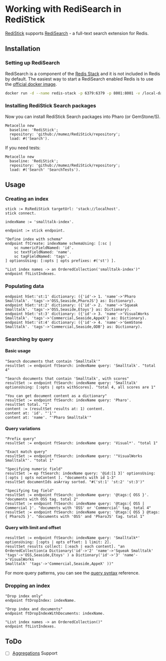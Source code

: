 # Working with RediSearch in RediStick

[RediStick](https://github.com/mumez/RediStick) supports [RediSearch](https://redis.io/docs/stack/search/) - a full-text search extension for Redis.

## Installation

### Setting up RediSearch

RediSearch is a component of the [Redis Stack](https://redis.io/docs/stack/) and it is not included in Redis by default.
The easiest way to start a RediSearch enabled Redis is to use the [official docker image](https://hub.docker.com/r/redis/redis-stack).

```bash
docker run -d --name redis-stack -p 6379:6379 -p 8001:8001 -v /local-data/:/data redis/redis-stack:latest
```

### Installing RediStick Search packages

Now you can install RediStick Search packages into Pharo (or GemStone/S).

```smalltalk
Metacello new
  baseline: 'RediStick';
  repository: 'github://mumez/RediStick/repository';
  load: #('Search').
```

If you need tests:

```smalltalk
Metacello new
  baseline: 'RediStick';
  repository: 'github://mumez/RediStick/repository';
  load: #('Search' 'SearchTests').
```

## Usage

### Creating an index

```Smalltalk
stick := RsRediStick targetUrl: 'stack://localhost'.
stick connect.

indexName := 'smalltalk-index'.

endpoint := stick endpoint.

"Define index with schema"
endpoint ftCreate: indexName schemaUsing: [:sc |
	sc numericFieldNamed: 'id'.
	sc textFieldNamed: 'name'.
	sc tagFieldNamed: 'tags'.
] optionsUsing: [:opts | opts prefixes: #('st') ].
```

```Smalltalk
"List index names -> an OrderedCollection('smalltalk-index')"
endpoint ftListIndexes.
```

### Populating data

```Smalltalk
endpoint hSet:'st:1' dictionary: ({'id'-> 1. 'name'->'Pharo Smalltalk'. 'tags'->'OSS,Seaside,PharoJS'} as: Dictionary).
endpoint hSet:'st:2' dictionary: ({'id'-> 2. 'name'->'Squeak Smalltalk'. 'tags'->'OSS,Seaside,Etoys'} as: Dictionary).
endpoint hSet:'st:3' dictionary: ({'id'-> 3. 'name'->'VisualWorks Smalltalk'. 'tags'->'Commercial,Seaside,AppeX'} as: Dictionary).
endpoint hSet:'st:4' dictionary: ({'id'-> 4. 'name'->'GemStone Smalltalk'. 'tags'->'Commercial,Seaside,ODB'} as: Dictionary).
```

### Searching by query

#### Basic usage

```Smalltalk
"Search documents that contain 'Smalltalk'"
resultSet := endpoint ftSearch: indexName query: 'Smalltalk'. "total 4"

"Search documents that contain 'Smalltalk', with scores"
resultSet := endpoint ftSearch: indexName query: 'Smalltalk' optionsUsing: [:opts | opts withScores]. "total 4, all scores are 1"

"You can get document content as a dictionary"
resultSet := endpoint ftSearch: indexName query: 'Pharo'.
resultSet total. "1"
content := (resultSet results at: 1) content.
content at: 'id'. "'1'"
content at: 'name'. "'Pharo Smalltalk'"

```

#### Query variations

```Smalltalk
"Prefix query"
resultSet := endpoint ftSearch: indexName query: 'Visual*'. "total 1"

"Exact match query"
resultSet := endpoint ftSearch: indexName query: '"VisualWorks Smalltalk"'. "total 1"

"Specifying numeric field"
resultSet := ep ftSearch: indexName query: '@id:[1 3]' optionsUsing: [:opts | opts noContent ]. "documents with id 1-3"
resultSet documentIds asArray sorted. "#('st:1' 'st:2' 'st:3')"

"Specifying tag field"
resultSet := endpoint ftSearch: indexName query: '@tags:{ OSS }'. "documents with OSS tag. total 2"
resultSet := endpoint ftSearch: indexName query: '@tags:{ OSS | Commercial }'. "documents with 'OSS' or 'Commercial' tag. total 4"
resultSet := endpoint ftSearch: indexName query: '@tags:{ OSS } @tags:{ PharoJS }'. "documents with 'OSS' and 'PharoJS' tag. total 1"

```

#### Query with limit and offset

```Smalltalk
resultSet := endpoint ftSearch: indexName query: 'Smalltalk*' optionsUsing: [:opts | opts offset: 1 limit: 2].
resultSet results collect: [:each | each content]. "an OrderedCollection(a Dictionary('id'->'2' 'name'->'Squeak Smalltalk'
'tags'->'OSS,Seaside,Etoys' ) a Dictionary('id'->'3' 'name'->'VisualWorks
Smalltalk' 'tags'->'Commercial,Seaside,AppeX' ))"
```

For more query patterns, you can see the [query syntax](https://redis.io/docs/stack/search/reference/query_syntax/) reference.

### Dropping an index

```Smalltalk
"Drop index only"
endpoint ftDropIndex: indexName.

"Drop index and documents"
endpoint ftDropIndexWithDocuments: indexName.

"List index names -> an OrderedCollection()"
endpoint ftListIndexes.
```

## ToDo

- [ ] [Aggregations](https://redis.io/docs/stack/search/reference/aggregations/) Support

